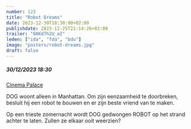 ```yaml
---
number: 123
title: "Robot Dreams"
date: 2023-12-30T18:30:00+02:00
publishdate: 2023-12-25T21:14:26+02:00
trailer: "0AKd7h2U_aI"
leden: ["ida", "fda", "bdu"]
image: "posters/robot-dreams.jpg"
draft: false
---
```


##### 30/12/2023 18:30

[Cinema Palace](https://cinema-palace.be/nl/film/robot-dreams)

DOG woont alleen in Manhattan. Om zijn eenzaamheid te doorbreken, besluit
hij een robot te bouwen en er zijn beste vriend van te maken.
<!--more-->
 Op een trieste zomernacht wordt DOG gedwongen ROBOT op
 het strand achter te laten. Zullen ze elkaar ooit weerzien?